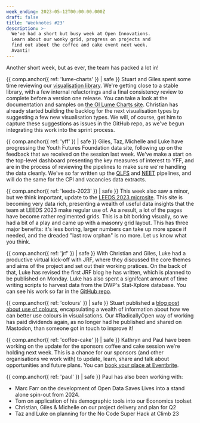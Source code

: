 ```yaml
---
week_ending: 2023-05-12T00:00:00.000Z
draft: false
title: 'Weeknotes #23'
description: >-
  We've had a short but busy week at Open Innovations.
  Learn about our wonky grid, progress on projects and
  find out about the coffee and cake event next week.
  Avanti!
---
```


Another short week, but as ever, the team has packed a lot in!

{{ comp.anchor({ ref: 'lume-charts' }) | safe }}
Stuart and Giles spent some time reviewing our [visualisation library](https://github.com/open-innovations/oi-lume-charts).
We're getting close to a stable library, with a few internal refactorings and a final consistency review to complete before a version one release. You can take a look at the documentation and samples on [the OI Lume Charts site](https://open-innovations.github.io/oi-lume-charts/).
Christian has already started building the backlog for the next visualisation types by suggesting a few new visualisation types.
We will, of course, get him to capture these suggestions as issues in the GitHub repo, as we've begun integrating this work into the sprint process.

{{ comp.anchor({ ref: 'yff' }) | safe }}
Giles, Taz, Michelle and Luke have progressing the Youth Futures Foundation data site, following up on the feedback that we received on the session last week. We've make a start on the top-level dashboard presenting the key measures of interest to YFF, and are in the process of reviewing the pipelines to make sure we're handling the data cleanly. We've so far written up the [QLFS](https://data.youthfuturesfoundation.org/dashboard/qlfs/pipeline/) and [NEET](https://data.youthfuturesfoundation.org/dashboard/neet/pipeline/) pipelines, and will do the same for the CPI and vacancies data extracts.

{{ comp.anchor({ ref: 'leeds-2023' }) | safe }}
This week also saw a minor, but we think important, update to the [LEEDS 2023 microsite](https://data.leeds2023.co.uk).
This site is becoming very data rich, presenting a wealth of useful data insights that the team at LEEDS 2023 make regular use of.
As a result, a lot of the pages have become rather regimented grids. This is a bit borking visually, so we had a bit of a play and came up with a masonry grid layout.
This has three major benefits: it's less boring, larger numbers can take up more space if needed, and the dreaded "last row orphan" is no more. Let us know what you think.

{{ comp.anchor({ ref: 'jrf' }) | safe }}
With Christian and Giles, Luke had a productive virtual kick-off with JRF, where they discussed the core themes and aims of the project and set out their working pratices. On the back of that, Luke has revised the first JRF blog he has written, which is planned to be published on Monday. Luke has also spent a signifcant amount of time writing scripts to harvest data from the DWP's Stat-Xplore database.  You can see his work so far in the [GitHub repo](https://github.com/open-innovations/jrf-insight).

{{ comp.anchor({ ref: 'colours' }) | safe }}
Stuart published a [blog post about use of colours](https://open-innovations.org/blog/2023-05-10-better-colours), encapsulating a wealth of information about how we can better use colours in visualisations.
Our #RadicallyOpen way of working has paid dividends again, as no longer had he published and shared on Mastodon, than someone got in touch to improve it!

{{ comp.anchor({ ref: 'coffee-cake' }) | safe }}
Kathryn and Paul have been working on the update for the sponsors coffee and cake session we're holding next week.
This is a chance for our sponsors (and other organisations we work with) to update, learn, share and talk about opportunities and future plans.
You can [book your place at Eventbrite](https://www.eventbrite.co.uk/e/open-innovations-sponsors-coffee-cake-am-tickets-620603169787).

{{ comp.anchor({ ref: 'paul' }) | safe }}
Paul has also been working with:

* Marc Farr on the development of Open Data Saves Lives into a stand alone spin-out from 2024. 
* Tom on application of his demographic tools into our Economics toolset
* Christian, Giles & Michelle on our project delivery and plan for Q2
* Taz and Luke on planning for the No Code Super Hack at Climb 23
